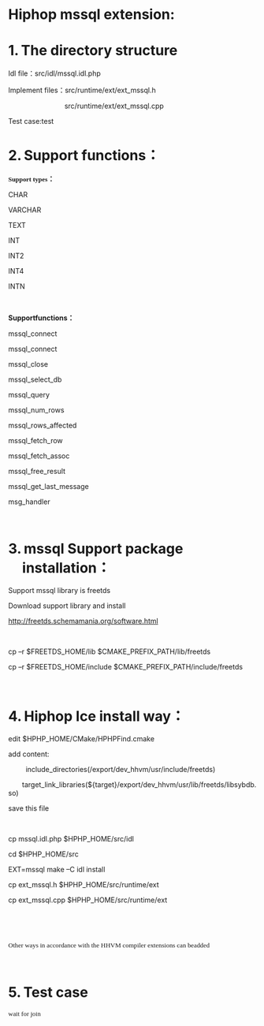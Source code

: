 <h1>Hiphop mssql extension:</h1>
<div><h1 style="margin-left:21.25pt;text-indent:-21.25pt"><span>1.<span style="font-weight:normal;font-size:7pt;font-family:'Times New Roman'">&nbsp;&nbsp;</span></span><span>The directory structure</span></h1><p><span>Idl file</span><span style="font-family:宋体">：</span><span>src/idl/mssql.idl.php</span></p>
<p><span>Implement files</span><span style="font-family:宋体">：</span><span>src/runtime/ext/ext_mssql.h</span></p>
<p><span>&nbsp;&nbsp;&nbsp;&nbsp;&nbsp;&nbsp;&nbsp;&nbsp;&nbsp;&nbsp;&nbsp;&nbsp;&nbsp;&nbsp;&nbsp;&nbsp;&nbsp;&nbsp; &nbsp; &nbsp;&nbsp;&nbsp;&nbsp; &nbsp;&nbsp;&nbsp;src/runtime/ext/ext_mssql.cpp</span></p>
<p><span>Test case:test</span></p>
<h1 style="margin-left:21.25pt;text-indent:-21.25pt"><span>2.<span style="font-weight:normal;font-size:7pt;font-family:'Times New Roman'">&nbsp;&nbsp;</span></span><span>Support func</span><span>tions</span><span style="font-family:宋体">：</span></h1><p><b><span style="font-size:10.0pt;font-family:&quot">Support type</span></b><b><span style="font-size:10.0pt;font-family:&quot">s</span></b><b><span style="font-family:宋体">：</span><span></span></b></p>
<p><span>CHAR</span></p>
<p><span>VARCHAR</span></p>
<p><span>TEXT</span></p>
<p><span>INT</span></p>
<p><span>INT2</span></p>
<p><span>INT4</span></p>
<p><span>INTN</span></p>
<p><span>&nbsp;</span></p>
<p><b><span>Supportfunctions</span></b><b><span style="font-family:宋体">：</span><span></span></b></p>
<p><span>mssql_connect</span></p>
<p><span>mssql_connect</span></p>
<p><span>mssql_close</span></p>
<p><span>mssql_select_db</span></p>
<p><span>mssql_query</span></p>
<p><span>mssql_num_rows</span></p>
<p><span>mssql_rows_affected</span></p>
<p><span>mssql_fetch_row</span></p>
<p><span>mssql_fetch_assoc</span></p>
<p><span>mssql_free_result</span></p>
<p><span>mssql_get_last_message</span></p>
<p><span>msg_handler</span></p>
<p><span>&nbsp;</span></p>
<h1 style="margin-left:21.25pt;text-indent:-21.25pt"><span>3.<span style="font-weight:normal;font-size:7pt;font-family:'Times New Roman'">&nbsp;&nbsp;</span></span><span>mssql <span>Support pack</span>age installation</span><span style="font-family:宋体">：</span></h1><p><span>Support mssql library is freetds</span></p>
<p><span>Download support library and install</span></p>
<p><span><a href="http://freetds.schemamania.org/software.html">http://freetds.schemamania.org/software.html</a></span></p>
<p><span>&nbsp;</span></p>
<p><span>cp –r $FREETDS_HOME/lib $CMAKE_PREFIX_PATH/lib/freetds</span></p>
<p><span>cp –r $FREETDS_HOME/include $CMAKE_PREFIX_PATH/include/freetds</span></p>
<p><span>&nbsp;</span></p>
<h1 style="margin-left:21.25pt;text-indent:-21.25pt"><span>4.<span style="font-weight:normal;font-size:7pt;font-family:'Times New Roman'">&nbsp;&nbsp;</span></span><span>Hiphop Ice install way</span><span style="font-family:宋体">：</span></h1><p><span>edit $HPHP_HOME/CMake/HPHPFind.cmake</span></p>
<p><span>add content:</span></p>
<p><span>&nbsp;&nbsp;&nbsp;&nbsp;&nbsp;&nbsp;&nbsp;&nbsp; include_directories(/export/dev_hhvm/usr/include/freetds)</span></p>
<p style="text-indent:21.0pt"><span>target_link_libraries(${target}/export/dev_hhvm/usr/lib/freetds/libsybdb.so)</span></p>
<p><span>save this file</span></p>
<p><span>&nbsp;</span></p>
<p><span>cp mssql.idl.php $HPHP_HOME/src/idl</span></p>
<p><span>cd $HPHP_HOME/src</span></p>
<p><span>EXT=mssql make –C idl install</span></p>
<p><span>cp ext_mssql.h $HPHP_HOME/src/runtime/ext</span></p>
<p><span>cp ext_mssql.cpp $HPHP_HOME/src/runtime/ext</span></p>
<p><span>&nbsp;</span></p>
<p><span>&nbsp;</span></p>
<p><span style="font-size:10.0pt;font-family:&quot">Other ways i</span><span style="font-size:10.0pt;font-family:&quot">n accordance with the HHVM compiler extensions can beadded</span></p>
<p><span>&nbsp;</span></p>
<h1 style="margin-left:21.25pt;text-indent:-21.25pt"><span>5.<span style="font-weight:normal;font-size:7pt;font-family:'Times New Roman'">&nbsp;&nbsp;</span></span><span>Test case</span></h1><p><span style="font-size:10.0pt;font-family:&quot">wait for join</span></p>
</div>

